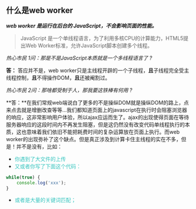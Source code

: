 ## 什么是web worker

***web worker 是运行在后台的 JavaScript，不会影响页面的性能。***


> JavaScript 是一个单线程语言，为了利用多核CPU的计算能力，HTML5提出Web Worker标准，允许JavaScript脚本创建多个线程。  

*热心市民 1问：那是不是JavaScript本质就是一个多线程语言了 ?*

**答：** 答应并不是，web worker只是主线程开辟的一个子线程，**且**子线程完全受主线程控制，**且**不得操作DOM，**且**还被阉割过。

*热心市民 2问：那啥都受制于人，那我要这铁棒有何用 ?*

**答：**在我们常规web端说白了更多的不是操纵DOM就是操纵DOM的路上，点来点去就是增删改查等等...我们都知道页面上的javascript在执行时会阻塞浏览器的响应，这非常影响用户体验，所以ajax应运而生了。ajax的出现使得页面在等待服务器响应的这段时间内不再发生阻塞，但是这仍然没有改变代码单线程执行的本质，这也意味着我们依旧不能把耗费时间的复杂运算放在页面上执行。而web worker的出现弥补了这个缺点。但是真正涉及到计算卡住主线程的实在不多，但是！并不是没有，比如：  

- <span style="color: #36c5bf">你遇到了大文件的上传<span>
- <span style="color: #36c5bf">又或者你写了下面这个代码： <span>  

```js
while(true) {
	console.log('xxx');
}
```
- <span style="color: #36c5bf">或者是大量的关键词匹配； <span>